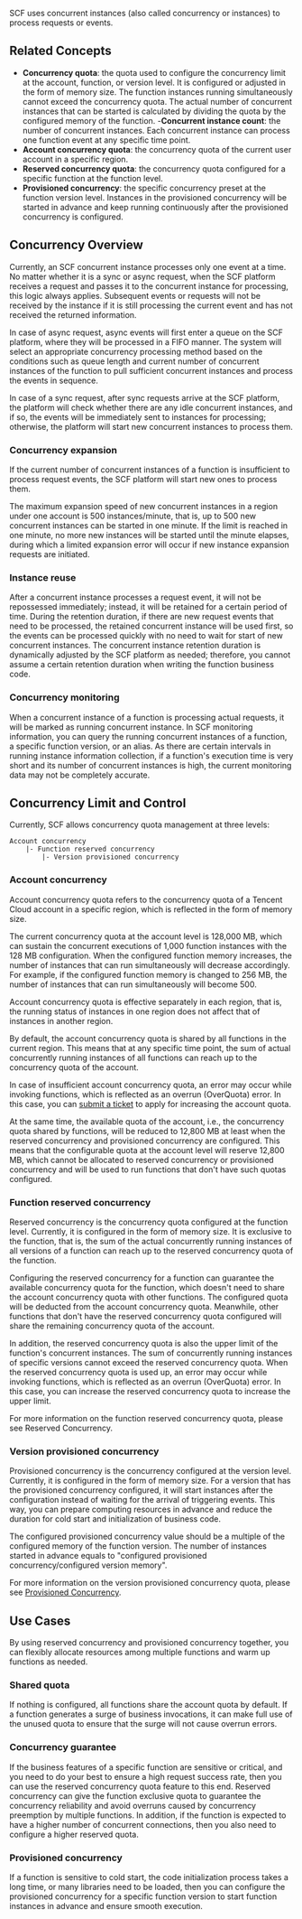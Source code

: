 SCF uses concurrent instances (also called concurrency or instances) to process requests or events.

## Related Concepts
- **Concurrency quota**: the quota used to configure the concurrency limit at the account, function, or version level. It is configured or adjusted in the form of memory size. The function instances running simultaneously cannot exceed the concurrency quota. The actual number of concurrent instances that can be started is calculated by dividing the quota by the configured memory of the function.
-**Concurrent instance count**: the number of concurrent instances. Each concurrent instance can process one function event at any specific time point.
- **Account concurrency quota**: the concurrency quota of the current user account in a specific region.
- **Reserved concurrency quota**: the concurrency quota configured for a specific function at the function level.
- **Provisioned concurrency**: the specific concurrency preset at the function version level. Instances in the provisioned concurrency will be started in advance and keep running continuously after the provisioned concurrency is configured.





## Concurrency Overview
Currently, an SCF concurrent instance processes only one event at a time. No matter whether it is a sync or async request, when the SCF platform receives a request and passes it to the concurrent instance for processing, this logic always applies. Subsequent events or requests will not be received by the instance if it is still processing the current event and has not received the returned information.

In case of async request, async events will first enter a queue on the SCF platform, where they will be processed in a FIFO manner. The system will select an appropriate concurrency processing method based on the conditions such as queue length and current number of concurrent instances of the function to pull sufficient concurrent instances and process the events in sequence.

In case of a sync request, after sync requests arrive at the SCF platform, the platform will check whether there are any idle concurrent instances, and if so, the events will be immediately sent to instances for processing; otherwise, the platform will start new concurrent instances to process them.




### Concurrency expansion
If the current number of concurrent instances of a function is insufficient to process request events, the SCF platform will start new ones to process them.

The maximum expansion speed of new concurrent instances in a region under one account is 500 instances/minute, that is, up to 500 new concurrent instances can be started in one minute. If the limit is reached in one minute, no more new instances will be started until the minute elapses, during which a limited expansion error will occur if new instance expansion requests are initiated.

### Instance reuse
After a concurrent instance processes a request event, it will not be repossessed immediately; instead, it will be retained for a certain period of time. During the retention duration, if there are new request events that need to be processed, the retained concurrent instance will be used first, so the events can be processed quickly with no need to wait for start of new concurrent instances. The concurrent instance retention duration is dynamically adjusted by the SCF platform as needed; therefore, you cannot assume a certain retention duration when writing the function business code.


### Concurrency monitoring

When a concurrent instance of a function is processing actual requests, it will be marked as running concurrent instance. In SCF monitoring information, you can query the running concurrent instances of a function, a specific function version, or an alias. As there are certain intervals in running instance information collection, if a function's execution time is very short and its number of concurrent instances is high, the current monitoring data may not be completely accurate.


## Concurrency Limit and Control

Currently, SCF allows concurrency quota management at three levels:

```
Account concurrency
    |- Function reserved concurrency
        |- Version provisioned concurrency
```

### Account concurrency

Account concurrency quota refers to the concurrency quota of a Tencent Cloud account in a specific region, which is reflected in the form of memory size.

The current concurrency quota at the account level is 128,000 MB, which can sustain the concurrent executions of 1,000 function instances with the 128 MB configuration. When the configured function memory increases, the number of instances that can run simultaneously will decrease accordingly. For example, if the configured function memory is changed to 256 MB, the number of instances that can run simultaneously will become 500.

Account concurrency quota is effective separately in each region, that is, the running status of instances in one region does not affect that of instances in another region.

By default, the account concurrency quota is shared by all functions in the current region. This means that at any specific time point, the sum of actual concurrently running instances of all functions can reach up to the concurrency quota of the account.

In case of insufficient account concurrency quota, an error may occur while invoking functions, which is reflected as an overrun (OverQuota) error. In this case, you can [submit a ticket](https://console.cloud.tencent.com/workorder/category) to apply for increasing the account quota.

At the same time, the available quota of the account, i.e., the concurrency quota shared by functions, will be reduced to 12,800 MB at least when the reserved concurrency and provisioned concurrency are configured. This means that the configurable quota at the account level will reserve 12,800 MB, which cannot be allocated to reserved concurrency or provisioned concurrency and will be used to run functions that don't have such quotas configured.

### Function reserved concurrency

Reserved concurrency is the concurrency quota configured at the function level. Currently, it is configured in the form of memory size. It is exclusive to the function, that is, the sum of the actual concurrently running instances of all versions of a function can reach up to the reserved concurrency quota of the function.

Configuring the reserved concurrency for a function can guarantee the available concurrency quota for the function, which doesn't need to share the account concurrency quota with other functions. The configured quota will be deducted from the account concurrency quota. Meanwhile, other functions that don't have the reserved concurrency quota configured will share the remaining concurrency quota of the account.

In addition, the reserved concurrency quota is also the upper limit of the function's concurrent instances. The sum of concurrently running instances of specific versions cannot exceed the reserved concurrency quota. When the reserved concurrency quota is used up, an error may occur while invoking functions, which is reflected as an overrun (OverQuota) error. In this case, you can increase the reserved concurrency quota to increase the upper limit.

For more information on the function reserved concurrency quota, please see Reserved Concurrency.


### Version provisioned concurrency

Provisioned concurrency is the concurrency configured at the version level. Currently, it is configured in the form of memory size. For a version that has the provisioned concurrency configured, it will start instances after the configuration instead of waiting for the arrival of triggering events. This way, you can prepare computing resources in advance and reduce the duration for cold start and initialization of business code.

The configured provisioned concurrency value should be a multiple of the configured memory of the function version. The number of instances started in advance equals to "configured provisioned concurrency/configured version memory".

For more information on the version provisioned concurrency quota, please see [Provisioned Concurrency](https://intl.cloud.tencent.com/document/product/583/37704).

## Use Cases

By using reserved concurrency and provisioned concurrency together, you can flexibly allocate resources among multiple functions and warm up functions as needed.

### Shared quota

If nothing is configured, all functions share the account quota by default. If a function generates a surge of business invocations, it can make full use of the unused quota to ensure that the surge will not cause overrun errors.

### Concurrency guarantee

If the business features of a specific function are sensitive or critical, and you need to do your best to ensure a high request success rate, then you can use the reserved concurrency quota feature to this end. Reserved concurrency can give the function exclusive quota to guarantee the concurrency reliability and avoid overruns caused by concurrency preemption by multiple functions. In addition, if the function is expected to have a higher number of concurrent connections, then you also need to configure a higher reserved quota.

### Provisioned concurrency

If a function is sensitive to cold start, the code initialization process takes a long time, or many libraries need to be loaded, then you can configure the provisioned concurrency for a specific function version to start function instances in advance and ensure smooth execution.
